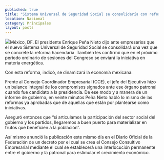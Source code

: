```yaml
---
published: true
title: "Sistema Universal de Seguridad Social se consolidaría con reforma hacendaria: EPN"
location: Nacional
category: Principales
layout: posts
---
```


![](http://i.imgur.com/4h0L1G1m.jpg)México, DF. El presidente Enrique Peña Nieto dijo ante empresarios que el nuevo Sistema Universal de Seguridad Social se consolidará una vez que se concrete la reforma hacendaria. También les confirmó que en el próximo periodo ordinario de sesiones del Congreso se enviará la iniciativa en materia energética.

Con esta reforma, indicó, se dinamizará la economía mexicana.

Frente al Consejo Coordinador Empresarial (CCE), el jefe del Ejecutivo hizo un balance integral de los compromisos signados ante ese órgano patronal cuando fue candidato a la presidencia. De ese modo y a manera de un informe de gobierno, en veinte minutos Peña Nieto habló lo mismo de las reformas ya aprobadas que de aquellas que están por plantearse como iniciativas.

Aseguró entonces que “si articulamos la participación del sector social del gobierno y los partidos, llegaremos a buen puerto para materializar en frutos que beneficien a la población”.

Así mismo anunció la publicación este mismo día en el Diario Oficial de la Federación de un decreto por el cual se crea el Consejo Consultivo Empresarial mediante el cual se establecerá una interlocución permanente entre el gobierno y la patronal para estimular el crecimiento económico.
